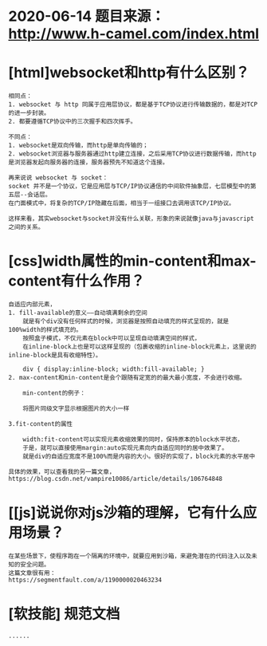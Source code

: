 # 2020-06-14 题目来源：http://www.h-camel.com/index.html #

# [html]websocket和http有什么区别？ #
	相同点：
	1. websocket 与 http 同属于应用层协议，都是基于TCP协议进行传输数据的，都是对TCP的进一步封装。
	2. 都要遵循TCP协议中的三次握手和四次挥手。

	不同点：
	1. websocket是双向传输，而http是单向传输的；
	2. websocket浏览器与服务器通过http建立连接，之后采用TCP协议进行数据传输，而http是浏览器发起向服务器的连接，服务器预先不知道这个连接。

	再来说说 websocket 与 socket：
	socket 并不是一个协议，它是应用层与TCP/IP协议通信的中间软件抽象层，七层模型中的第五层--会话层。
	在门面模式中，将复杂的TCP/IP隐藏在后面，相当于一组接口去调用该TCP/IP协议。

	这样来看，其实websocket与socket并没有什么关联，形象的来说就像java与javascript之间的关系。
	
# [css]width属性的min-content和max-content有什么作用？ #
	自适应内部元素，
	1. fill-available的意义——自动填满剩余的空间
		就是有个div没有任何样式的时候，浏览器是按照自动填充的样式呈现的，就是100%width的样式填充的。
		按照盒子模式，不仅元素在block中可以呈现自动填满空间的样式，
		在inline-block上也是可以这样呈现的（包裹收缩的inline-block元素上，这里说的inline-block是具有收缩特性）。

		div { display:inline-block; width:fill-available; }
	2. max-content和min-content是会个跟随有定宽的的最大最小宽度，不会进行收缩。
	
		min-content的例子：
	
		将图片同级文字显示根据图片的大小一样
	
	3.fit-content的属性
	
		width:fit-content可以实现元素收缩效果的同时，保持原本的block水平状态，
		于是，就可以直接使用margin:auto实现元素向内自适应同时的居中效果了。
		就是div的自适应宽度不是100%而是内容的大小。很好的实现了，block元素的水平居中

	具体的效果，可以查看我的另一篇文章，https://blog.csdn.net/vampire10086/article/details/106764848

# [[js]说说你对js沙箱的理解，它有什么应用场景？ #
	在某些场景下，使程序跑在一个隔离的环境中，就要应用到沙箱，来避免潜在的代码注入以及未知的安全问题。
	这篇文章很有用：
 	https://segmentfault.com/a/1190000020463234

# [软技能] 规范文档 #
	......